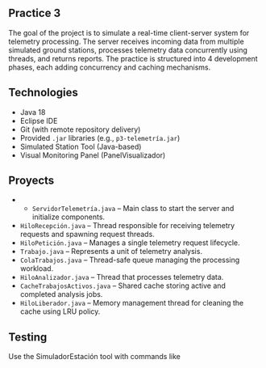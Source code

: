 ## Practice 3
The goal of the project is to simulate a real-time client-server system for telemetry processing. The server receives incoming data from multiple simulated ground stations, processes telemetry data concurrently using threads, and returns reports. The practice is structured into 4 development phases, each adding concurrency and caching mechanisms.

## Technologies
- Java 18
- Eclipse IDE
- Git (with remote repository delivery)
- Provided `.jar` libraries (e.g., `p3-telemetría.jar`)
- Simulated Station Tool (Java-based)
- Visual Monitoring Panel (PanelVisualizador)

## Proyects
- - `ServidorTelemetría.java` – Main class to start the server and initialize components.
- `HiloRecepción.java` – Thread responsible for receiving telemetry requests and spawning request threads.
- `HiloPetición.java` – Manages a single telemetry request lifecycle.
- `Trabajo.java` – Represents a unit of telemetry analysis.
- `ColaTrabajos.java` – Thread-safe queue managing the processing workload.
- `HiloAnalizador.java` – Thread that processes telemetry data.
- `CacheTrabajosActivos.java` – Shared cache storing active and completed analysis jobs.
- `HiloLiberador.java` – Memory management thread for cleaning the cache using LRU policy.

## Testing
Use the SimuladorEstación tool with commands like

